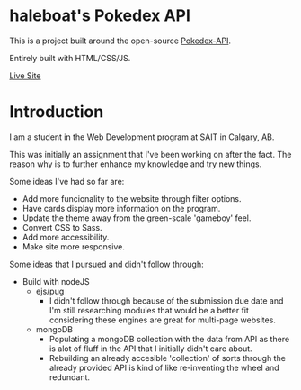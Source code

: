 # haleboat's Pokedex API

This is a project built around the open-source [Pokedex-API](https://pokeapi.co/).

Entirely built with HTML/CSS/JS.

[Live Site](https://haleboat-pokedex-api.netlify.app/)

# Introduction
I am a student in the Web Development program at SAIT in Calgary, AB.

This was initially an assignment that I've been working on after the fact. The reason why is to further enhance my knowledge and try new things.

Some ideas I've had so far are:
- Add more funcionality to the website through filter options.
- Have cards display more information on the program.
- Update the theme away from the green-scale 'gameboy' feel.
- Convert CSS to Sass.
- Add more accessibility.
- Make site more responsive.

Some ideas that I pursued and didn't follow through:
- Build with nodeJS
  - ejs/pug
    - I didn't follow through because of the submission due date and I'm still researching modules that would be a better fit considering these engines are great for multi-page websites.
  - mongoDB
    - Populating a mongoDB collection with the data from API as there is alot of fluff in the API that I initially didn't care about.
    - Rebuilding an already accesible 'collection' of sorts through the already provided API is kind of like re-inventing the wheel and redundant.